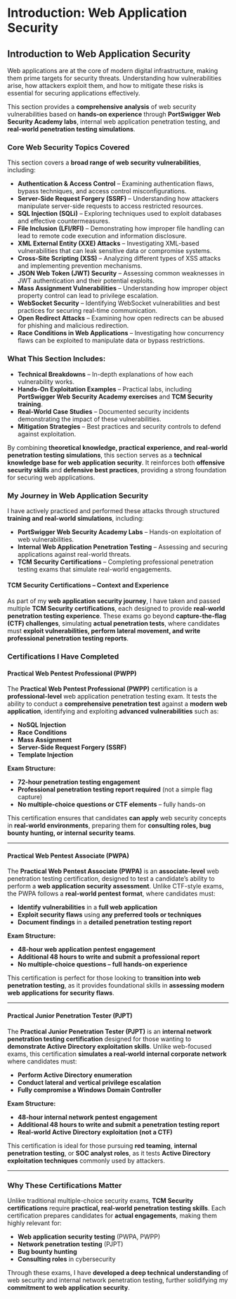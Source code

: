 # Introduction: Web Application Security

## **Introduction to Web Application Security**

Web applications are at the core of modern digital infrastructure, making them prime targets for security threats. Understanding how vulnerabilities arise, how attackers exploit them, and how to mitigate these risks is essential for securing applications effectively.

This section provides a **comprehensive analysis** of web security vulnerabilities based on **hands-on experience** through **PortSwigger Web Security Academy labs**, internal web application penetration testing, and **real-world penetration testing simulations**.



### **Core Web Security Topics Covered**

This section covers a **broad range of web security vulnerabilities**, including:

* **Authentication & Access Control** – Examining authentication flaws, bypass techniques, and access control misconfigurations.
* **Server-Side Request Forgery (SSRF)** – Understanding how attackers manipulate server-side requests to access restricted resources.
* **SQL Injection (SQLi)** – Exploring techniques used to exploit databases and effective countermeasures.
* **File Inclusion (LFI/RFI)** – Demonstrating how improper file handling can lead to remote code execution and information disclosure.
* **XML External Entity (XXE) Attacks** – Investigating XML-based vulnerabilities that can leak sensitive data or compromise systems.
* **Cross-Site Scripting (XSS)** – Analyzing different types of XSS attacks and implementing prevention mechanisms.
* **JSON Web Token (JWT) Security** – Assessing common weaknesses in JWT authentication and their potential exploits.
* **Mass Assignment Vulnerabilities** – Understanding how improper object property control can lead to privilege escalation.
* **WebSocket Security** – Identifying WebSocket vulnerabilities and best practices for securing real-time communication.
* **Open Redirect Attacks** – Examining how open redirects can be abused for phishing and malicious redirection.
* **Race Conditions in Web Applications** – Investigating how concurrency flaws can be exploited to manipulate data or bypass restrictions.

### **What This Section Includes:**

* **Technical Breakdowns** – In-depth explanations of how each vulnerability works.
* **Hands-On Exploitation Examples** – Practical labs, including **PortSwigger Web Security Academy exercises** and **TCM Security training**.
* **Real-World Case Studies** – Documented security incidents demonstrating the impact of these vulnerabilities.
* **Mitigation Strategies** – Best practices and security controls to defend against exploitation.

By combining **theoretical knowledge, practical experience, and real-world penetration testing simulations**, this section serves as a **technical knowledge base for web application security**. It reinforces both **offensive security skills** and **defensive best practices**, providing a strong foundation for securing web applications.

### **My Journey in Web Application Security**

I have actively practiced and performed these attacks through structured **training and real-world simulations**, including:

* **PortSwigger Web Security Academy Labs** – Hands-on exploitation of web vulnerabilities.
* **Internal Web Application Penetration Testing** – Assessing and securing applications against real-world threats.
* **TCM Security Certifications** – Completing professional penetration testing exams that simulate real-world engagements.

#### **TCM Security Certifications – Context and Experience**

As part of my **web application security journey**, I have taken and passed multiple **TCM Security certifications**, each designed to provide **real-world penetration testing experience**. These exams go beyond **capture-the-flag (CTF) challenges**, simulating **actual penetration tests**, where candidates must **exploit vulnerabilities, perform lateral movement, and write professional penetration testing reports**.

### **Certifications I Have Completed**

#### **Practical Web Pentest Professional (PWPP)**

The **Practical Web Pentest Professional (PWPP)** certification is a **professional-level** web application penetration testing exam. It tests the ability to conduct a **comprehensive penetration test** against a **modern web application**, identifying and exploiting **advanced vulnerabilities** such as:

* **NoSQL Injection**
* **Race Conditions**
* **Mass Assignment**
* **Server-Side Request Forgery (SSRF)**
* **Template Injection**

**Exam Structure:**

* **72-hour penetration testing engagement**
* **Professional penetration testing report required** (not a simple flag capture)
* **No multiple-choice questions or CTF elements** – fully hands-on

This certification ensures that candidates **can apply** web security concepts in **real-world environments**, preparing them for **consulting roles, bug bounty hunting, or internal security teams**.

***

#### **Practical Web Pentest Associate (PWPA)**

The **Practical Web Pentest Associate (PWPA)** is an **associate-level** web penetration testing certification, designed to test a candidate’s ability to perform a **web application security assessment**. Unlike CTF-style exams, the PWPA follows a **real-world pentest format**, where candidates must:

* **Identify vulnerabilities** in a **full web application**
* **Exploit security flaws** using **any preferred tools or techniques**
* **Document findings** in a **detailed penetration testing report**

**Exam Structure:**

* **48-hour web application pentest engagement**
* **Additional 48 hours to write and submit a professional report**
* **No multiple-choice questions – full hands-on experience**

This certification is perfect for those looking to **transition into web penetration testing**, as it provides foundational skills in **assessing modern web applications for security flaws**.

***

#### **Practical Junior Penetration Tester (PJPT)**

The **Practical Junior Penetration Tester (PJPT)** is an **internal network penetration testing certification** designed for those wanting to **demonstrate Active Directory exploitation skills**. Unlike web-focused exams, this certification **simulates a real-world internal corporate network** where candidates must:

* **Perform Active Directory enumeration**
* **Conduct lateral and vertical privilege escalation**
* **Fully compromise a Windows Domain Controller**

**Exam Structure:**

* **48-hour internal network pentest engagement**
* **Additional 48 hours to write and submit a penetration testing report**
* **Real-world Active Directory exploitation (not a CTF)**

This certification is ideal for those pursuing **red teaming**, **internal penetration testing**, or **SOC analyst roles**, as it tests **Active Directory exploitation techniques** commonly used by attackers.

***

### **Why These Certifications Matter**

Unlike traditional multiple-choice security exams, **TCM Security certifications** require **practical, real-world penetration testing skills**. Each certification prepares candidates for **actual engagements**, making them highly relevant for:

* **Web application security testing** (PWPA, PWPP)
* **Network penetration testing** (PJPT)
* **Bug bounty hunting**
* **Consulting roles** in cybersecurity

Through these exams, I have **developed a deep technical understanding** of web security and internal network penetration testing, further solidifying my **commitment to web application security**.

